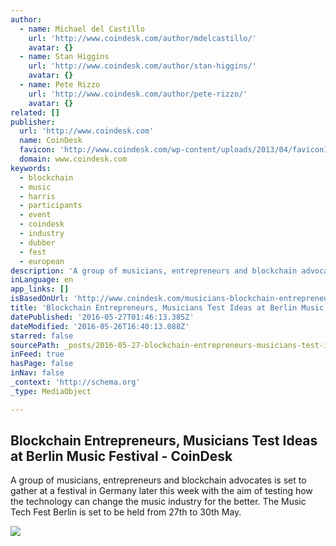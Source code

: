 ```yaml
---
author:
  - name: Michael del Castillo
    url: 'http://www.coindesk.com/author/mdelcastillo/'
    avatar: {}
  - name: Stan Higgins
    url: 'http://www.coindesk.com/author/stan-higgins/'
    avatar: {}
  - name: Pete Rizzo
    url: 'http://www.coindesk.com/author/pete-rizzo/'
    avatar: {}
related: []
publisher:
  url: 'http://www.coindesk.com'
  name: CoinDesk
  favicon: 'http://www.coindesk.com/wp-content/uploads/2013/04/favicon1.ico?ffe887'
  domain: www.coindesk.com
keywords:
  - blockchain
  - music
  - harris
  - participants
  - event
  - coindesk
  - industry
  - dubber
  - fest
  - european
description: 'A group of musicians, entrepreneurs and blockchain advocates is set to gather at a festival in Germany later this week with the aim of testing how the technology can change the music industry for the better. The Music Tech Fest Berlin is set to be held from 27th to 30th May.'
inLanguage: en
app_links: []
isBasedOnUrl: 'http://www.coindesk.com/musicians-blockchain-entrepreneurs-music-festival/'
title: 'Blockchain Entrepreneurs, Musicians Test Ideas at Berlin Music Festival - CoinDesk'
datePublished: '2016-05-27T01:46:13.385Z'
dateModified: '2016-05-26T16:40:13.088Z'
starred: false
sourcePath: _posts/2016-05-27-blockchain-entrepreneurs-musicians-test-ideas-at-berlin-mus.md
inFeed: true
hasPage: false
inNav: false
_context: 'http://schema.org'
_type: MediaObject

---
```

<article style=""><h1>Blockchain Entrepreneurs, Musicians Test Ideas at Berlin Music Festival - CoinDesk</h1><p>A group of musicians, entrepreneurs and blockchain advocates is set to gather at a festival in Germany later this week with the aim of testing how the technology can change the music industry for the better. The Music Tech Fest Berlin is set to be held from 27th to 30th May.</p><img src="http://media.coindesk.com/2016/05/MusicTech-Fest-Logo-Colour.jpg" /></article>